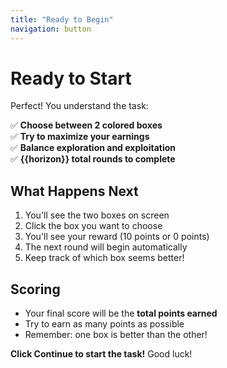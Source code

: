 ```yaml
---
title: "Ready to Begin"
navigation: button  
---
```


# Ready to Start

Perfect! You understand the task:

✅ **Choose between 2 colored boxes**  
✅ **Try to maximize your earnings**  
✅ **Balance exploration and exploitation**  
✅ **{{horizon}} total rounds to complete**

## What Happens Next
1. You'll see the two boxes on screen
2. Click the box you want to choose  
3. You'll see your reward (10 points or 0 points)
4. The next round will begin automatically
5. Keep track of which box seems better!

## Scoring
- Your final score will be the **total points earned**
- Try to earn as many points as possible
- Remember: one box is better than the other!

**Click Continue to start the task!** Good luck!